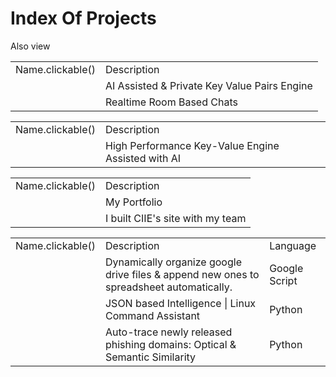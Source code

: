 # Index Of Projects

Also view [](My-DSA-Practice.md)

<tabs>
<tab title="Android Apps">
<table>
<tr><td>Name.clickable()</td> <td>Description</td></tr>
<tr><td><a href="Ambiance.md"/></td> <td>AI Assisted & Private Key Value Pairs Engine</td></tr>
<tr><td><a href="White-Pigeon.md"/></td> <td>Realtime Room Based Chats</td></tr>
</table>
</tab>

<tab title="Linux Apps">
<table>
<tr><td>Name.clickable()</td> <td>Description</td></tr>
<tr><td><a href="Ambiance-Desktop.md"/></td> <td>High Performance Key-Value Engine Assisted with AI</td></tr>
</table>
</tab>

<tab title="Web Apps">
<table>
<tr><td>Name.clickable()</td> <td>Description</td></tr>
<tr><td><a href="https://buggy-beans.vercel.app"/></td> <td>My Portfolio</td></tr>
<tr><td><a href="https://ciiesrmuh.in"/></td> <td>I built CIIE's site with my team</td></tr>
</table>
</tab>

<tab title="Scripts">
<table>
<tr><td>Name.clickable()</td> <td>Description</td><td>Language</td></tr>
<tr><td> <a href="Organizer-GS.md"/> </td> <td>Dynamically organize google drive files & append new ones to spreadsheet automatically.</td><td>Google Script</td></tr>
<tr><td> <a href="Linux-Book.md"></a> </td> <td>JSON based Intelligence | Linux Command Assistant</td><td>Python</td></tr>
<tr><td> <a href="Phishing-Tracer.md"></a></td> <td>Auto-trace newly released phishing domains: Optical & Semantic Similarity</td><td>Python</td></tr>
</table>
</tab>


</tabs>